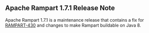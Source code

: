 Apache Rampart 1.7.1 Release Note
---------------------------------

Apache Rampart 1.7.1 is a maintenance release that contains a fix for
[RAMPART-430][] and changes to make Rampart buildable on Java 8.

[RAMPART-430]: https://issues.apache.org/jira/browse/RAMPART-430
